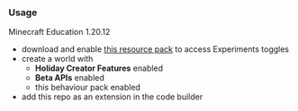 ### Usage
Minecraft Education 1.20.12
- download and enable [this resource pack](https://www.mediafire.com/file/e4911c6zqq7rjgz/UI_Upgrade.mcaddon/file) to access Experiments toggles
- create a world with
  - **Holiday Creator Features** enabled
  - **Beta APIs** enabled
  - this behaviour pack enabled
- add this repo as an extension in the code builder
